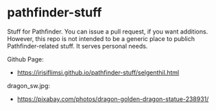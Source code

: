 # pathfinder-stuff

Stuff for Pathfinder.  You can issue a pull request, if you want
additions.  However, this repo is not intended to be a generic place
to publich Pathfinder-related stuff.  It serves personal needs.

Github Page:
 * https://irisiflimsi.github.io/pathfinder-stuff/selgenthil.html

dragon_sw.jpg:
 * https://pixabay.com/photos/dragon-golden-dragon-statue-238931/
